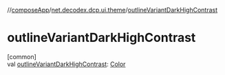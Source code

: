 //[composeApp](../../index.md)/[net.decodex.dcp.ui.theme](index.md)/[outlineVariantDarkHighContrast](outline-variant-dark-high-contrast.md)

# outlineVariantDarkHighContrast

[common]\
val [outlineVariantDarkHighContrast](outline-variant-dark-high-contrast.md): [Color](https://developer.android.com/reference/kotlin/androidx/compose/ui/graphics/Color.html)
